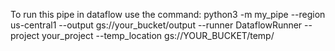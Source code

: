 To run this pipe in dataflow use the command:
python3 -m my_pipe --region us-central1 --output gs://your_bucket/output --runner DataflowRunner --project your_project --temp_location gs://YOUR_BUCKET/temp/